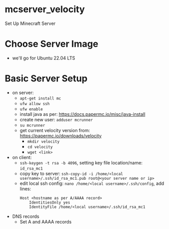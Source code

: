 # mcserver_velocity
Set Up Minecraft Server

# Choose Server Image
- we'll go for Ubuntu 22.04 LTS

# Basic Server Setup
- on server:
  - ```apt-get install mc```
  - ```ufw allow ssh```
  - ```ufw enable```
  - install java as per: https://docs.papermc.io/misc/java-install
  - create new user: ```adduser mcrunner```
  - ```su mcrunner```
  - get current velocity version from: https://papermc.io/downloads/velocity
    -  ```mkdir velocity```
    -  ```cd velocity```
    -  ```wget <link>```
- on client:
  - ```ssh-keygen -t rsa -b 4096```, setting key file location/name: ```id_rsa_mc1```
  - copy key to server: ```ssh-copy-id -i /home/<local username>/.ssh/id_rsa_mc1.pub root@<your server name or ip>```
  - edit local ssh config: ```nano /home/<local username>/.ssh/config```, add lines:
    ```
    Host <hostname as per A/AAAA record>
        IdentitiesOnly yes
        IdentityFile /home/<local username>/.ssh/id_rsa_mc1
    ```
- DNS records
  -  Set A and AAAA records 
